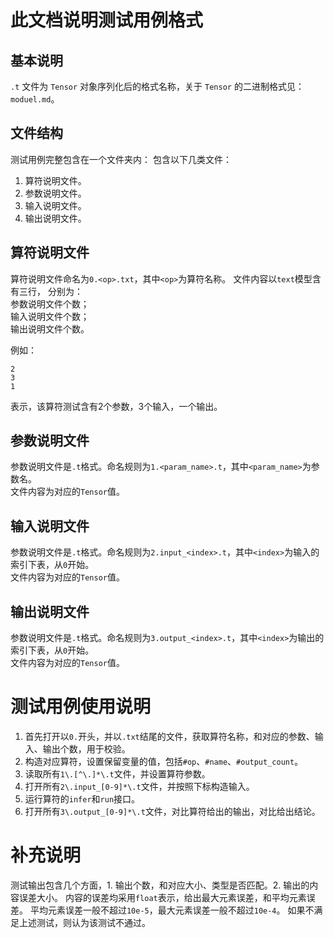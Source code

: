 # 此文档说明测试用例格式

## 基本说明

`.t` 文件为 `Tensor` 对象序列化后的格式名称，关于 `Tensor` 的二进制格式见：`moduel.md`。

## 文件结构

测试用例完整包含在一个文件夹内：
包含以下几类文件：
1. 算符说明文件。
2. 参数说明文件。
3. 输入说明文件。
4. 输出说明文件。

## 算符说明文件

算符说明文件命名为`0.<op>.txt`，其中`<op>`为算符名称。
文件内容以`text`模型含有三行，
分别为：  
参数说明文件个数；  
输入说明文件个数；  
输出说明文件个数。

例如：
```
2
3
1
```
表示，该算符测试含有2个参数，3个输入，一个输出。

## 参数说明文件

参数说明文件是`.t`格式。命名规则为`1.<param_name>.t`，其中`<param_name>`为参数名。  
文件内容为对应的`Tensor`值。

## 输入说明文件

参数说明文件是`.t`格式。命名规则为`2.input_<index>.t`，其中`<index>`为输入的索引下表，从`0`开始。  
文件内容为对应的`Tensor`值。

## 输出说明文件

参数说明文件是`.t`格式。命名规则为`3.output_<index>.t`，其中`<index>`为输出的索引下表，从`0`开始。  
文件内容为对应的`Tensor`值。

# 测试用例使用说明

1. 首先打开以`0.`开头，并以`.txt`结尾的文件，获取算符名称，和对应的参数、输入、输出个数，用于校验。
2. 构造对应算符，设置保留变量的值，包括`#op`、`#name`、`#output_count`。
3. 读取所有`1\.[^\.]*\.t`文件，并设置算符参数。
4. 打开所有`2\.input_[0-9]*\.t`文件，并按照下标构造输入。
5. 运行算符的`infer`和`run`接口。
6. 打开所有`3\.output_[0-9]*\.t`文件，对比算符给出的输出，对比给出结论。

# 补充说明

测试输出包含几个方面，1. 输出个数，和对应大小、类型是否匹配。2. 输出的内容误差大小。
内容的误差均采用`float`表示，给出最大元素误差，和平均元素误差。
平均元素误差一般不超过`10e-5`，最大元素误差一般不超过`10e-4`。
如果不满足上述测试，则认为该测试不通过。